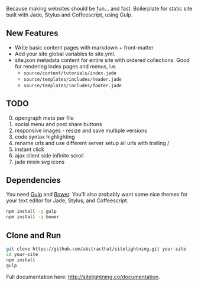 Because making websites should be fun... and fast. Boilerplate for static site built with Jade, Stylus and Coffeescript, using Gulp.

## New Features
- Write basic content pages with markdown + front-matter
- Add your site global variables to site.yml. 
- site.json metadata content for entire site with ordered collections. Good for rendering index pages and menus, i.e.
    - `source/content/tutorials/index.jade`
    - `source/templates/includes/header.jade`
    - `source/templates/includes/footer.jade`

## TODO
0. opengraph meta per file
0. social menu and post share buttons
0. responsive images - resize and save multiple versions
0. code syntax highlighting
0. rename urls and use different server setup all urls with trailing /
0. instant click
0. ajax client side infinite scroll
0. jade mixin svg icons

## Dependencies
You need [Gulp](http://gulpjs.com/) and [Bower](http://bower.io/). You'll also probably want some nice themes for your text editor for Jade, Stylus, and Coffeescript.

```bash
npm install -g gulp
npm install -g bower
```

## Clone and Run

```bash
git clone https://github.com/abstracthat/sitelightning.git your-site
cd your-site
npm install
gulp
```

Full documentation here: http://sitelightning.co/documentation.
